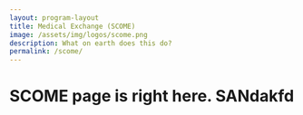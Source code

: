 ```yaml
---
layout: program-layout
title: Medical Exchange (SCOME)
image: /assets/img/logos/scome.png
description: What on earth does this do?
permalink: /scome/
---
```



# SCOME page is right here. SANdakfd